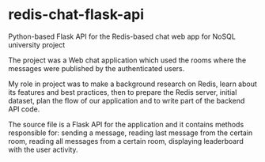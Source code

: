 # redis-chat-flask-api
Python-based Flask API for the Redis-based chat web app for NoSQL university project

The project was a Web chat application which used the rooms where the messages were published by the authenticated users.

My role in project was to make a background research on Redis, learn about its features and best practices, 
then to prepare the Redis server, initial dataset, plan the flow of our application and to write part of the backend API code.

The source file is a Flask API for the application and it contains methods responsible for: 
sending a message, reading last message from the certain room, reading all messages from a certain room,
displaying leaderboard with the user activity.
